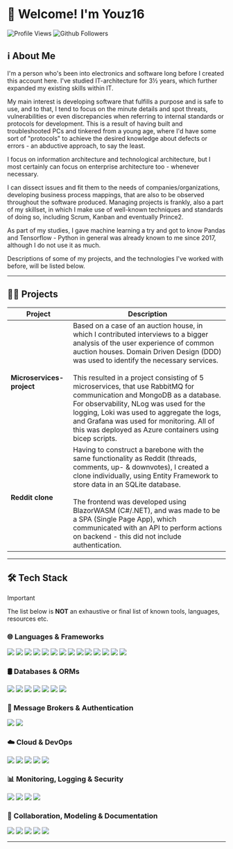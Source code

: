# 👋 Welcome! I'm Youz16

![Profile Views](https://komarev.com/ghpvc/?username=youz16&style=for-the-badge&color=grey)
![Github Followers](https://img.shields.io/github/followers/youz16?style=for-the-badge&color=grey)

## ℹ️ About Me

I'm a person who's been into electronics and software long before I created this account here. I've studied IT-architecture for 3½ years, which further expanded my existing skills within IT. 

My main interest is developing software that fulfills a purpose and is safe to use, and to that, I tend to focus on the minute details and spot threats, vulnerabilities or even discrepancies when referring to internal standards or protocols for development. This is a result of having built and troubleshooted PCs and tinkered from a young age, where I'd have some sort of "protocols" to achieve the desired knowledge about defects or errors - an abductive approach, to say the least.

I focus on information architecture and technological architecture, but I most certainly can focus on enterprise architecture too - whenever necessary.

I can dissect issues and fit them to the needs of companies/organizations, developing business process mappings, that are also to be observed throughout the software produced. Managing projects is frankly, also a part of my skillset, in which I make use of well-known techniques and standards of doing so, including Scrum, Kanban and eventually Prince2.

As part of my studies, I gave machine learning a try and got to know Pandas and Tensorflow - Python in general was already known to me since 2017, although I do not use it as much.

Descriptions of some of my projects, and the technologies I've worked with before, will be listed below.

---

## 👨‍💻 Projects

| Project               | Description |
| --------------------- | ----------- |
| **Microservices-project** | Based on a case of an auction house, in which I contributed interviews to a bigger analysis of the user experience of common auction houses. Domain Driven Design (DDD) was used to identify the necessary services.<br><br>This resulted in a project consisting of 5 microservices, that use RabbitMQ for communication and MongoDB as a database. For observability, NLog was used for the logging, Loki was used to aggregate the logs, and Grafana was used for monitoring. All of this was deployed as Azure containers using bicep scripts. |
| **Reddit clone**          | Having to construct a barebone with the same functionality as Reddit (threads, comments, up- & downvotes), I created a clone individually, using Entity Framework to store data in an SQLite database.<br><br>The frontend was developed using BlazorWASM (C#/.NET), and was made to be a SPA (Single Page App), which communicated with an API to perform actions on backend - this did not include authentication. |

---

## 🛠️ Tech Stack

> [!IMPORTANT] 
> The list below is **NOT** an exhaustive or final list of known tools, languages, resources etc.

### 🌐 Languages & Frameworks
<p align="left">
  <img src="https://img.shields.io/badge/C%23-%23239120.svg?style=for-the-badge&logo=c-sharp&logoColor=white" />
  <img src="https://img.shields.io/badge/.NET-512BD4?style=for-the-badge&logo=dotnet&logoColor=white" />
  <img src="https://img.shields.io/badge/JavaScript-F7DF1E?style=for-the-badge&logo=javascript&logoColor=black" />
  <img src="https://img.shields.io/badge/TypeScript-007ACC?style=for-the-badge&logo=typescript&logoColor=white" />
  <img src="https://img.shields.io/badge/Next.js-000000?style=for-the-badge&logo=nextdotjs&logoColor=white" />
  <img src="https://img.shields.io/badge/React-06B6D4?style=for-the-badge&logo=react&logoColor=white" />
  <img src="https://img.shields.io/badge/Redux%20Toolkit-764ABC?style=for-the-badge&logo=redux&logoColor=white" />
  <img src="https://img.shields.io/badge/Python-3776AB?style=for-the-badge&logo=python&logoColor=white" />
  <img src="https://img.shields.io/badge/TensorFlow-FF6F00?style=for-the-badge&logo=tensorflow&logoColor=white" />
  <img src="https://img.shields.io/badge/Pandas-150458?style=for-the-badge&logo=pandas&logoColor=white" />
  <img src="https://img.shields.io/badge/NumPy-013243?style=for-the-badge&logo=numpy&logoColor=white" />
  <img src="https://img.shields.io/badge/TailwindCSS-06B6D4?style=for-the-badge&logo=tailwindcss&logoColor=white" />
  <img src="https://img.shields.io/badge/Node.js-339933?style=for-the-badge&logo=node.js&logoColor=white" />
  <img src="https://img.shields.io/badge/Blazor-512BD4?style=for-the-badge&logo=blazor&logoColor=white" />
</p>
</p>

### 🛢️ Databases & ORMs 
<p align="left">
  <img src="https://img.shields.io/badge/MongoDB-47A248?style=for-the-badge&logo=mongodb&logoColor=white" />
  <img src="https://img.shields.io/badge/PostgreSQL-316192?style=for-the-badge&logo=postgresql&logoColor=white" />
  <img src="https://img.shields.io/badge/SQLite-003B57?style=for-the-badge&logo=sqlite&logoColor=white" />
  <img src="https://img.shields.io/badge/Firebase-FF5722?style=for-the-badge&logo=firebase&logoColor=white" />
  <img src="https://img.shields.io/badge/Redis-DC382D?style=for-the-badge&logo=redis&logoColor=white" />
  <img src="https://img.shields.io/badge/Entity%20Framework-512BD4?style=for-the-badge&logo=dotnet&logoColor=white" />
  <img src="https://img.shields.io/badge/Dapper-512BD4?style=for-the-badge&logo=dotnet&logoColor=white" />
</p>

### 📩 Message Brokers & Authentication
<p align="left">
  <img src="https://img.shields.io/badge/RabbitMQ-FF6600?style=for-the-badge&logo=rabbitmq&logoColor=white" />
  <img src="https://img.shields.io/badge/JWT-000000?style=for-the-badge&logo=jsonwebtokens&logoColor=white" />
</p>

### ☁️ Cloud & DevOps
<p align="left">
  <img src="https://img.shields.io/badge/Azure-0078D4?style=for-the-badge&logo=microsoftazure&logoColor=white" />
  <img src="https://img.shields.io/badge/Azure%20DevOps-0078D7?style=for-the-badge&logo=azuredevops&logoColor=white" />
  <img src="https://img.shields.io/badge/Bicep-0078D4?style=for-the-badge&logo=microsoftazure&logoColor=white" />
  <img src="https://img.shields.io/badge/Docker-2496ED?style=for-the-badge&logo=docker&logoColor=white" />
  <img src="https://img.shields.io/badge/HashiCorp%20Vault-000000?style=for-the-badge&logo=vault&logoColor=white" />
</p>

### 📊 Monitoring, Logging & Security
<p align="left">
  <img src="https://img.shields.io/badge/Grafana-F46800?style=for-the-badge&logo=grafana&logoColor=white" />
  <img src="https://img.shields.io/badge/Loki-000000?style=for-the-badge&logo=grafana&logoColor=white" />
  <img src="https://img.shields.io/badge/Nlog-512BD4?style=for-the-badge&logo=dotnet&logoColor=white" />
  <img src="https://img.shields.io/badge/OpenTelemetry-6638b6?style=for-the-badge&logo=opentelemetry&logoColor=white" />
</p>

### 🎨 Collaboration, Modeling & Documentation
<p align="left">
  <img src="https://img.shields.io/badge/BPMN-006600?style=for-the-badge&logoColor=white" />
  <img src="https://img.shields.io/badge/UML-02569B?style=for-the-badge&logoColor=white" />
  <img src="https://img.shields.io/badge/Asana-F06A6A?style=for-the-badge&logo=asana&logoColor=white" />
  <img src="https://img.shields.io/badge/Miro-FFD02F?style=for-the-badge&logo=miro&logoColor=black" />
  <img src="https://img.shields.io/badge/Figma-F24E1E?style=for-the-badge&logo=figma&logoColor=white" />
</p>

---